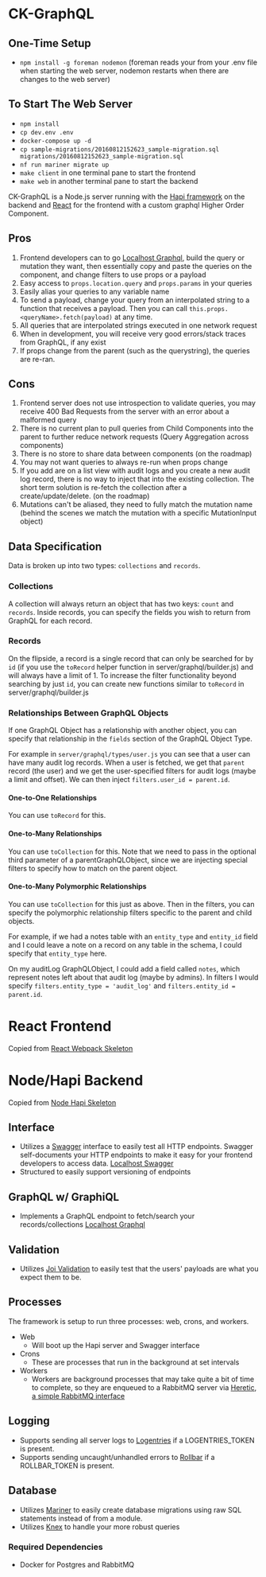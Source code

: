 # CK-GraphQL


## One-Time Setup
- `npm install -g foreman nodemon` (foreman reads your from your .env file when starting the web server, nodemon restarts when there are changes to the web server)

## To Start The Web Server
- `npm install`
- `cp dev.env .env`
- `docker-compose up -d`
- `cp sample-migrations/20160812152623_sample-migration.sql migrations/20160812152623_sample-migration.sql`
- `nf run mariner migrate up`
- `make client` in one terminal pane to start the frontend
- `make web` in another terminal pane to start the backend

CK-GraphQL is a Node.js server running with the [Hapi framework](https://github.com/hapijs/hapi) on the backend and [React](https://facebook.github.io/react/) for the frontend with a custom graphql Higher Order Component.


## Pros

1. Frontend developers can to go [Localhost Graphql](http://localhost:8009/graphql), build the query or mutation they want, then essentially copy and paste the queries on the component, and change filters to use props or a payload
1. Easy access to `props.location.query` and `props.params` in your queries
1. Easily alias your queries to any variable name
1. To send a payload, change your query from an interpolated string to a function that receives a payload. Then you can call `this.props.<queryName>.fetch(payload)` at any time.
1. All queries that are interpolated strings executed in one network request
1. When in development, you will receive very good errors/stack traces from GraphQL, if any exist
1. If props change from the parent (such as the querystring), the queries are re-ran.

## Cons

1. Frontend server does not use introspection to validate queries, you may receive 400 Bad Requests from the server with an error about a malformed query
1. There is no current plan to pull queries from Child Components into the parent to further reduce network requests (Query Aggregation across components)
1. There is no store to share data between components (on the roadmap)
1. You may not want queries to always re-run when props change
1. If you add are on a list view with audit logs and you create a new audit log record, there is no way to inject that into the existing collection. The short term solution is re-fetch the collection after a create/update/delete. (on the roadmap)
1. Mutations can't be aliased, they need to fully match the mutation name (behind the scenes we match the mutation with a specific MutationInput object)

## Data Specification

Data is broken up into two types: `collections` and `records`.

### Collections
A collection will always return an object that has two keys: `count` and `records`. Inside records, you can specify the fields you wish to return from GraphQL for each record.

### Records
On the flipside, a record is a single record that can only be searched for by `id` (if you use the `toRecord` helper function in server/graphql/builder.js) and will always have a limit of 1. To increase the filter functionality beyond searching by just `id`, you can create new functions similar to `toRecord` in server/graphql/builder.js

### Relationships Between GraphQL Objects
If one GraphQL Object has a relationship with another object, you can specify that relationship in the `fields` section of the GraphQL Object Type.

For example in `server/graphql/types/user.js` you can see that a user can have many audit log records. When a user is fetched, we get that `parent` record (the user) and we get the user-specified filters for audit logs (maybe a limit and offset). We can then inject `filters.user_id = parent.id`.


#### One-to-One Relationships

You can use `toRecord` for this.

#### One-to-Many Relationships

You can use `toCollection` for this. Note that we need to pass in the optional third parameter of a parentGraphQLObject, since we are injecting special filters to specify how to match on the parent object.

#### One-to-Many Polymorphic Relationships

You can use `toCollection` for this just as above. Then in the filters, you can specify the polymorphic relationship filters specific to the parent and child objects.

For example, if we had a notes table with an `entity_type` and `entity_id` field and I could leave a note on a record on any table in the schema, I could specify that `entity_type` here.

On my auditLog GraphQLObject, I could add a field called `notes`, which represent notes left about that audit log (maybe by admins). In filters I would specify `filters.entity_type = 'audit_log'` and `filters.entity_id = parent.id`.


# React Frontend

Copied from [React Webpack Skeleton](https://github.com/knledg/react-webpack-skeleton)

# Node/Hapi Backend

Copied from [Node Hapi Skeleton](https://github.com/knledg/node-hapi-skeleton)

## Interface
- Utilizes a [Swagger](http://swagger.io/) interface to easily test all HTTP endpoints. Swagger self-documents your HTTP endpoints to make it easy for your frontend developers to access data. [Localhost Swagger](http://localhost:8009/)
- Structured to easily support versioning of endpoints

## GraphQL w/ GraphiQL
- Implements a GraphQL endpoint to fetch/search your records/collections [Localhost Graphql](http://localhost:8009/graphql)

## Validation
- Utilizes [Joi Validation](https://github.com/hapijs/joi/blob/v9.0.0-2/API.md) to easily test that the users' payloads are what you expect them to be.

## Processes

The framework is setup to run three processes: web, crons, and workers.

- Web
  - Will boot up the Hapi server and Swagger interface
- Crons
  - These are processes that run in the background at set intervals
- Workers
  - Workers are background processes that may take quite a bit of time to complete, so they are enqueued to a RabbitMQ server via [Heretic, a simple RabbitMQ interface](https://github.com/bjyoungblood/heretic)

## Logging

- Supports sending all server logs to [Logentries](https://logentries.com/) if a LOGENTRIES_TOKEN is present.
- Supports sending uncaught/unhandled errors to [Rollbar](https://rollbar.com) if a ROLLBAR_TOKEN is present.

## Database

- Utilizes [Mariner](https://github.com/bjyoungblood/mariner) to easily create database migrations using raw SQL statements instead of from a module.
- Utilizes [Knex](http://knexjs.org/) to handle your more robust queries

### Required Dependencies
- Docker for Postgres and RabbitMQ

